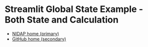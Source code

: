 # Streamlit Global State Example - Both State and Calculation

* [NIDAP home (primary)](https://nidap.nih.gov/workspace/compass/view/ri.compass.main.folder.4ecdda7e-e977-4dd0-b5d5-5bb8bb14a730)
* [GitHub home (secondary)](https://github.com/andrew-weisman/persisting-streamlit-state-and-calculation)
